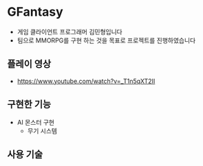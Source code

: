 # GFantasy
* 게임 클라이언트 프로그래머 김민형입니다
* 팀으로 MMORPG를 구현 하는 것을 목표로 프로젝트를 진행하였습니다


## 플레이 영상
* https://www.youtube.com/watch?v=_T1n5qXT2II
  
## 구현한 기능
* AI 몬스터 구현
  * 무기 시스템
## 사용 기술
